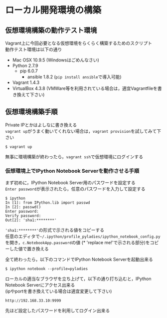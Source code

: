 # ローカル開発環境の構築
## 仮想環境構築の動作テスト環境
Vagrant上に今回必要となる仮想環境をらくらく構築するためのスクリプト  
動作テスト環境は以下の通り

- Mac OSX 10.9.5 (Windowsはごめんなさい)
- Python 2.7.9
  - pip 6.0.7
    - ansible 1.8.2 (`pip install ansible`で導入可能)
- Vagrant 1.4.3
- VirtualBox 4.3.8 (VMWare等を利用されている場合は，適宜Vagrantfileを書き換えて下さい)

## 仮想環境構築手順
Private IPとかはよしなに書き換える  
`vagrant up`がうまく動いてくれない場合は，`vagrant provision`を試してみて下さい

```
$ vagrant up
```

無事に環境構築が終わったら，`vagrant ssh`で仮想環境にログインする  

### 仮想環境上でIPython Notebook Serverを動作させる手順
まず初めに，IPython Notebook Server用のパスワードを設定する  
`Enter password`が表示されたら，任意のパスワードを入力して設定する

```
$ ipython
In [1]: from IPython.lib import passwd
In [2]: passwd()
Enter password:
Verify password:
Out[2]: 'sha1:********'
```

`'sha1:********'`の形式で示される値をコピーする  
任意のエディタで`~/.ipython/profile_pyladies/ipython_notebook_config.py`を開き，`c.NotebookApp.password`の値
(* 'replace me!'で示される部分)をコピーした値で置き換える

全て終わったら，以下のコマンドでIPython Notebook Serverを起動出来る

```
$ ipython notebook --profile=pyladies
```

ローカルの適当なブラウザを立ち上げて，以下の通り打ち込むと，IPython Notebook Serverにアクセス出来る  
(ipやportを書き換えている場合は適宜変更して下さい)

```
http://192.168.33.10:9999
```

先ほど設定したパスワードを利用してログイン出来る